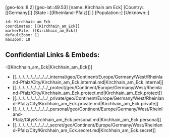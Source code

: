 ﻿---
location: [49.53,8.2]
mapzoom: [7,12] 
mapmarker: city 
type: City
tags:
- geo/City


SpocWebEntityId: 31441
isDeleted: false
confidential: public

---
[geo-lon::8.2]
[geo-lat::49.53]
[name::Kirchhain am Eck]
[Country::[[Germany]]]
[State ::[[Rheinland-Pfalz]]] ]
[Population::]
[Unknown::]


```leaflet
id: Kirchhain am Eck
coordinates: [[Kirchhain_am_Eck]]
markerFile: [[Kirchhain_am_Eck]]
defaultZoom: 11 
maxZoom: 18
```


## Confidential Links & Embeds: 
-[[Kirchhain_am_Eck|Kirchhain_am_Eck]]] 
- [[../../../../../../../../_internal/geo/Continent/Europe/Germany/West/Rheinland-Pfalz/City/Kirchhain_am_Eck.internal.md|Kirchhain_am_Eck.internal]] 
- [[../../../../../../../../_protect/geo/Continent/Europe/Germany/West/Rheinland-Pfalz/City/Kirchhain_am_Eck.protect.md|Kirchhain_am_Eck.protect]] 
- [[../../../../../../../../_private/geo/Continent/Europe/Germany/West/Rheinland-Pfalz/City/Kirchhain_am_Eck.private.md|Kirchhain_am_Eck.private]] 
- [[../../../../../../../../_personal/geo/Continent/Europe/Germany/West/Rheinland-Pfalz/City/Kirchhain_am_Eck.personal.md|Kirchhain_am_Eck.personal]] 
- [[../../../../../../../../_secret/geo/Continent/Europe/Germany/West/Rheinland-Pfalz/City/Kirchhain_am_Eck.secret.md|Kirchhain_am_Eck.secret]] 
